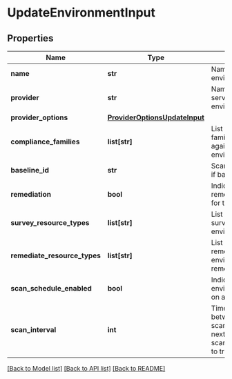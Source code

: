 # UpdateEnvironmentInput

## Properties
Name | Type | Description | Notes
------------ | ------------- | ------------- | -------------
**name** | **str** | Name of the environment. | [optional] 
**provider** | **str** | Name of the cloud service provider for the environment. | [optional] 
**provider_options** | [**ProviderOptionsUpdateInput**](ProviderOptionsUpdateInput.md) |  | [optional] 
**compliance_families** | **list[str]** | List of compliance families validated against the environment. | [optional] 
**baseline_id** | **str** | Scan ID of the baseline if baseline is enabled. | [optional] 
**remediation** | **bool** | Indicates whether remediation is enabled for the environment. | [optional] 
**survey_resource_types** | **list[str]** | List of resource types surveyed for the environment. | [optional] 
**remediate_resource_types** | **list[str]** | List of resource types remediated for the environment if remediation is enabled. | [optional] 
**scan_schedule_enabled** | **bool** | Indicates whether an environment is scanned on a schedule. | [optional] 
**scan_interval** | **int** | Time in seconds between the end of one scan to the start of the next. Must also set scan_schedule_enabled to true. | [optional] 

[[Back to Model list]](../README.md#documentation-for-models) [[Back to API list]](../README.md#documentation-for-api-endpoints) [[Back to README]](../README.md)


